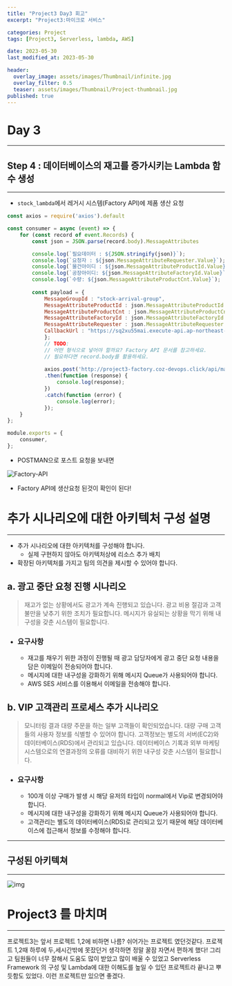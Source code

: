 ```yaml
---
title: "Project3 Day3 회고"
excerpt: "Project3:마이크로 서비스"

categories: Project
tags: [Project3, Serverless, lambda, AWS]

date: 2023-05-30
last_modified_at: 2023-05-30

header:
  overlay_image: assets/images/Thumbnail/infinite.jpg
  overlay_filter: 0.5 
  teaser: assets/images/Thumbnail/Project-thumbnail.jpg
published: true
---
```


# Day 3


---

## Step 4 : 데이터베이스의 재고를 증가시키는 Lambda 함수 생성

---

- `stock_lambda`에서 레거시 시스템(Factory API)에 제품 생산 요청

```js
const axios = require('axios').default

const consumer = async (event) => {
    for (const record of event.Records) {
        const json = JSON.parse(record.body).MessageAttributes

        console.log(`필요데이터 : ${JSON.stringify(json)}`);
        console.log(`요청자 : ${json.MessageAttributeRequester.Value}`);
        console.log(`물건아이디 : ${json.MessageAttributeProductId.Value}`);
        console.log(`공장아이디: ${json.MessageAttributeFactoryId.Value}`);
        console.log(`수량: ${json.MessageAttributeProductCnt.Value}`);
        
        const payload = {
            MessageGroupId : "stock-arrival-group",
            MessageAttributeProductId : json.MessageAttributeProductId.Value,
            MessageAttributeProductCnt : json.MessageAttributeProductCnt.Value,
            MessageAttributeFactoryId : json.MessageAttributeFactoryId.Value,
            MessageAttributeRequester : json.MessageAttributeRequester.Value,
            CallbackUrl : "https://sq2xu55mai.execute-api.ap-northeast-2.amazonaws.com/product/donut",
            };
            // TODO:
            // 어떤 형식으로 넣어야 할까요? Factory API 문서를 참고하세요.
            // 필요하다면 record.body를 활용하세요.
            
            axios.post('http://project3-factory.coz-devops.click/api/manufactures', payload)
            .then(function (response) {
                console.log(response);
            })
            .catch(function (error) {
                console.log(error);
            });
    }
};

module.exports = {
    consumer,
};
```

- POSTMAN으로 포스트 요청을 보내면

![Factory-API](https://github.com/pomottoro/comments/assets/58872932/2350cf7f-4bf4-4055-9438-a21313917f5b)

- Factory API에 생산요청 된것이 확인이 된다!

# 추가 시나리오에 대한 아키텍처 구성 설명

---

- 추가 시나리오에 대한 아키텍처를 구성해야 합니다.
  - 실제 구현하지 않아도 아키텍처상에 리소스 추가 배치
- 확장된 아키텍처를 가지고 팀의 의견을 제시할 수 있어야 합니다.



## a. 광고 중단 요청 진행 시나리오

> 재고가 없는 상황에서도 광고가 계속 진행되고 있습니다. 광고 비용 절감과 고객불만을 낮추기 위한 조치가 필요합니다. 메시지가 유실되는 상황을 막기 위해 내구성을 갖춘 시스템이 필요합니다.

- ### 요구사항

  - 재고를 채우기 위한 과정이 진행될 때 광고 담당자에게 광고 중단 요청 내용을 담은 이메일이 전송되어야 합니다.
  - 메시지에 대한 내구성을 강화하기 위해 메시지 Queue가 사용되어야 합니다.
  - AWS SES 서비스를 이용해서 이메일을 전송해야 합니다.

## b. VIP 고객관리 프로세스 추가 시나리오

> 모니터링 결과 대량 주문을 하는 일부 고객들이 확인되었습니다. 대량 구매 고객들의 사용자 정보를 식별할 수 있어야 합니다. 고객정보는 별도의 서버(EC2)와 데이터베이스(RDS)에서 관리되고 있습니다. 데이터베이스 기록과 외부 마케팅 시스템으로의 연결과정의 오류를 대비하기 위한 내구성 갖춘 시스템이 필요합니다.

- ### 요구사항

  - 100개 이상 구매가 발생 시 해당 유저의 타입이 normal에서 Vip로 변경되어야 합니다.
  - 메시지에 대한 내구성을 강화하기 위해 메시지 Queue가 사용되어야 합니다.
  - 고객관리는 별도의 데이터베이스(RDS)로 관리되고 있기 때문에 해당 데이터베이스에 접근해서 정보를 수정해야 합니다.



---

## 구성된 아키텍쳐

---

![img](https://cdn.discordapp.com/attachments/1112966849634779187/1112967201599787048/image.png)



# Project3 를 마치며

---
<div class="notice--primary" markdown="1">
 프로젝트3는 앞서 프로젝트 1,2에 비하면 나름? 쉬어가는 프로젝트 였던것같다. 프로젝트 1,2때 하루에 두,세시간밖에 못잤던거 생각하면 정말 꿀잠 자면서 편하게 했다!
그리고 팀원들이 너무 잘해서 도움도 많이 받았고 많이 배울 수 있었고 Serverless Framework 의 구성 및 Lambda에 대한 이해도를 높일 수 있던 프로젝트라 끝나고 뿌듯함도 있었다.
이런 프로젝트만 있으면 좋겠다.
</div>